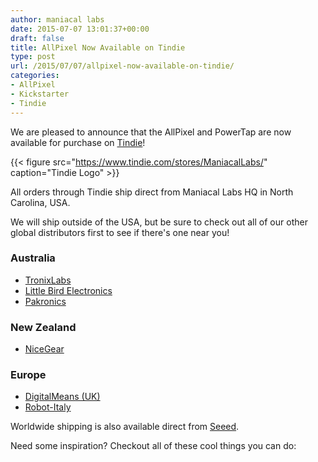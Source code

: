 ```yaml
---
author: maniacal labs
date: 2015-07-07 13:01:37+00:00
draft: false
title: AllPixel Now Available on Tindie
type: post
url: /2015/07/07/allpixel-now-available-on-tindie/
categories:
- AllPixel
- Kickstarter
- Tindie
---
```


We are pleased to announce that the AllPixel and PowerTap are now available for purchase on [Tindie](https://www.tindie.com/stores/ManiacalLabs/)!

{{< figure src="https://www.tindie.com/stores/ManiacalLabs/" caption="Tindie Logo" >}}

All orders through Tindie ship direct from Maniacal Labs HQ in North Carolina, USA.

We will ship outside of the USA, but be sure to check out all of our other global distributors first to see if there's one near you!



### Australia






  * [TronixLabs](http://tronixlabs.com/search.php?search_query=AllPixel&x=0&y=0)
  * [Little Bird Electronics](http://littlebirdelectronics.com.au/search?type=product&q=AllPixel)
  * [Pakronics](http://www.pakronics.com/search?type=product&q=AllPixel)




### New Zealand






  * [NiceGear](https://nicegear.co.nz/search/?q=AllPixel)




### Europe






  * [DigitalMeans (UK)](https://digitalmeans.co.uk/shop/index.php?route=product/isearch&search=AllPixel&description=true)
  * [Robot-Italy](http://www.robot-italy.com/it/catalogsearch/result/?q=AllPixel)


Worldwide shipping is also available direct from [Seeed](http://www.seeedstudio.com/depot/Maniacallabs-m-165.html?ref=pinfo).

Need some inspiration? Checkout all of these cool things you can do:


